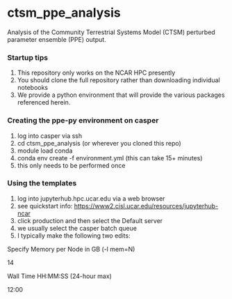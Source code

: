 # ctsm_ppe_analysis
Analysis of the Community Terrestrial Systems Model (CTSM) perturbed parameter ensemble (PPE) output.

### Startup tips

1. This repository only works on the NCAR HPC presently
2. You should clone the full repository rather than downloading individual notebooks
3. We provide a python environment that will provide the various packages referenced herein.

### Creating the ppe-py environment on casper

1. log into casper via ssh
2. cd ctsm_ppe_analysis (or wherever you cloned this repo)
3. module load conda
4. conda env create -f environment.yml (this can take 15+ minutes)
5. this only needs to be performed once

### Using the templates

1. log into jupyterhub.hpc.ucar.edu via a web browser
2. see quickstart info: https://www2.cisl.ucar.edu/resources/jupyterhub-ncar
3. click production and then select the Default server
4. we usually select the casper batch queue
5. I typically make the following two edits:

Specify Memory per Node in GB (-l mem=N)

14

Wall Time HH:MM:SS (24-hour max)

12:00
